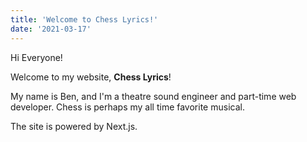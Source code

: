 ```yaml
---
title: 'Welcome to Chess Lyrics!'
date: '2021-03-17'
---
```


Hi Everyone! 

Welcome to my website, **Chess Lyrics**!

My name is Ben, and I'm a theatre sound engineer and part-time web developer. Chess is perhaps my all time favorite musical.

The site is powered by Next.js. 